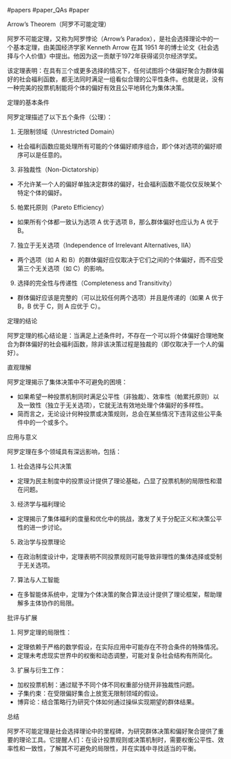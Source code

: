 #papers
#paper_QAs 
#paper 

Arrow’s Theorem（阿罗不可能定理）

阿罗不可能定理，又称为阿罗悖论（Arrow’s Paradox），是社会选择理论中的一个基本定理，由美国经济学家 Kenneth Arrow 在其 1951 年的博士论文《社会选择与个人价值》中提出。他因为这一贡献于1972年获得诺贝尔经济学奖。

该定理表明：在具有三个或更多选择的情况下，任何试图将个体偏好聚合为群体偏好的社会福利函数，都无法同时满足一组看似合理的公平性条件。也就是说，没有一种完美的投票机制能将个体的偏好有效且公平地转化为集体决策。

定理的基本条件

阿罗定理描述了以下五个条件（公理）：

1. 无限制领域（Unrestricted Domain）

- 社会福利函数应能处理所有可能的个体偏好顺序组合，即个体对选项的偏好顺序可以是任意的。

3. 非独裁性（Non-Dictatorship）

- 不允许某一个人的偏好单独决定群体的偏好，社会福利函数不能仅仅反映某个特定个体的偏好。

5. 帕累托原则（Pareto Efficiency）

- 如果所有个体都一致认为选项 A 优于选项 B，那么群体偏好也应认为 A 优于 B。

7. 独立于无关选项（Independence of Irrelevant Alternatives, IIA）

- 两个选项（如 A 和 B）的群体偏好应仅取决于它们之间的个体偏好，而不应受第三个无关选项（如 C）的影响。

9. 选择的完全性与传递性（Completeness and Transitivity）

- 群体偏好应该是完整的（可以比较任何两个选项）并且是传递的（如果 A 优于 B，B 优于 C，则 A 应优于 C）。

定理的结论

阿罗定理的核心结论是：当满足上述条件时，不存在一个可以将个体偏好合理地聚合为群体偏好的社会福利函数，除非该决策过程是独裁的（即仅取决于一个人的偏好）。

直观理解

阿罗定理揭示了集体决策中不可避免的困境：

- 如果希望一种投票机制同时满足公平性（非独裁）、效率性（帕累托原则）以及一致性（独立于无关选项），它就无法有效地处理个体偏好的多样性。
- 简而言之，无论设计何种投票或决策规则，总会在某些情况下违背这些公平条件中的一个或多个。

应用与意义

阿罗定理在多个领域具有深远影响，包括：

1. 社会选择与公共决策

- 定理为民主制度中的投票设计提供了理论基础，凸显了投票机制的局限性和潜在问题。

3. 经济学与福利理论

- 定理揭示了集体福利的度量和优化中的挑战，激发了关于分配正义和决策公平性的进一步讨论。

5. 政治学与投票理论

- 在政治制度设计中，定理表明不同投票规则可能导致非理性的集体选择或受制于无关选项。

7. 算法与人工智能

- 在多智能体系统中，定理为个体决策的聚合算法设计提供了理论框架，帮助理解多主体协作的局限。

批评与扩展

1. 阿罗定理的局限性：

- 定理依赖于严格的数学假设，在实际应用中可能存在不符合条件的特殊情况。
- 定理未考虑现实世界中的权衡和动态调整，可能对复杂社会结构有所简化。

3. 扩展与衍生工作：

- 加权投票机制：通过赋予不同个体不同权重部分绕开非独裁性问题。
- 子集约束：在受限偏好集合上放宽无限制领域的假设。
- 博弈论：结合策略行为研究个体如何通过操纵实现期望的群体结果。

总结

阿罗不可能定理是社会选择理论中的里程碑，为研究群体决策和偏好聚合提供了重要的理论工具。它提醒人们：在设计投票规则或决策机制时，需要权衡公平性、效率性和一致性，了解其不可避免的局限性，并在实践中寻找适当的平衡。